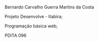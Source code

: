 Bernardo Carvalho Guerra Martins da Costa

Projeto Desenvolve - Itabira;

Programação básica web;

PDITA 096
